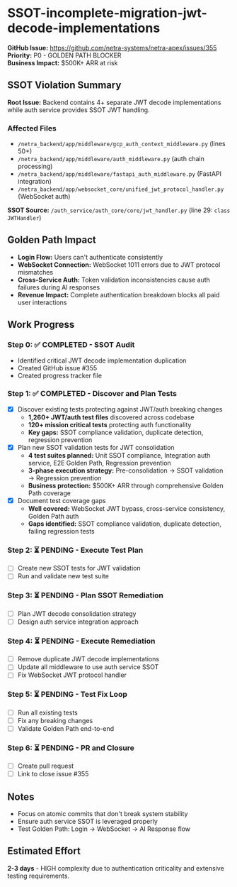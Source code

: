 # SSOT-incomplete-migration-jwt-decode-implementations

**GitHub Issue:** https://github.com/netra-systems/netra-apex/issues/355
**Priority:** P0 - GOLDEN PATH BLOCKER  
**Business Impact:** $500K+ ARR at risk

## SSOT Violation Summary

**Root Issue:** Backend contains 4+ separate JWT decode implementations while auth service provides SSOT JWT handling.

### Affected Files
- `/netra_backend/app/middleware/gcp_auth_context_middleware.py` (lines 50+)
- `/netra_backend/app/middleware/auth_middleware.py` (auth chain processing) 
- `/netra_backend/app/middleware/fastapi_auth_middleware.py` (FastAPI integration)
- `/netra_backend/app/websocket_core/unified_jwt_protocol_handler.py` (WebSocket auth)

**SSOT Source:** `/auth_service/auth_core/core/jwt_handler.py` (line 29: `class JWTHandler`)

## Golden Path Impact
- **Login Flow:** Users can't authenticate consistently
- **WebSocket Connection:** WebSocket 1011 errors due to JWT protocol mismatches  
- **Cross-Service Auth:** Token validation inconsistencies cause auth failures during AI responses
- **Revenue Impact:** Complete authentication breakdown blocks all paid user interactions

## Work Progress

### Step 0: ✅ COMPLETED - SSOT Audit 
- Identified critical JWT decode implementation duplication
- Created GitHub issue #355
- Created progress tracker file

### Step 1: ✅ COMPLETED - Discover and Plan Tests
- [x] Discover existing tests protecting against JWT/auth breaking changes
  - **1,260+ JWT/auth test files** discovered across codebase
  - **120+ mission critical tests** protecting auth functionality  
  - **Key gaps:** SSOT compliance validation, duplicate detection, regression prevention
- [x] Plan new SSOT validation tests for JWT consolidation
  - **4 test suites planned:** Unit SSOT compliance, Integration auth service, E2E Golden Path, Regression prevention
  - **3-phase execution strategy:** Pre-consolidation → SSOT validation → Regression prevention
  - **Business protection:** $500K+ ARR through comprehensive Golden Path coverage
- [x] Document test coverage gaps
  - **Well covered:** WebSocket JWT bypass, cross-service consistency, Golden Path auth
  - **Gaps identified:** SSOT compliance validation, duplicate detection, failing regression tests

### Step 2: ⏳ PENDING - Execute Test Plan 
- [ ] Create new SSOT tests for JWT validation
- [ ] Run and validate new test suite

### Step 3: ⏳ PENDING - Plan SSOT Remediation
- [ ] Plan JWT decode consolidation strategy
- [ ] Design auth service integration approach  

### Step 4: ⏳ PENDING - Execute Remediation
- [ ] Remove duplicate JWT decode implementations
- [ ] Update all middleware to use auth service SSOT
- [ ] Fix WebSocket JWT protocol handler

### Step 5: ⏳ PENDING - Test Fix Loop
- [ ] Run all existing tests
- [ ] Fix any breaking changes
- [ ] Validate Golden Path end-to-end

### Step 6: ⏳ PENDING - PR and Closure
- [ ] Create pull request
- [ ] Link to close issue #355

## Notes
- Focus on atomic commits that don't break system stability
- Ensure auth service SSOT is leveraged properly
- Test Golden Path: Login → WebSocket → AI Response flow

## Estimated Effort
**2-3 days** - HIGH complexity due to authentication criticality and extensive testing requirements.